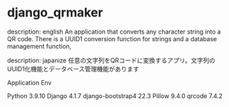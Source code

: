 # django_qrmaker
description: english
An application that converts any character string into a QR code. There is a UUID1 conversion function for strings and a database management function,

description: japanize
任意の文字列をQRコードに変換するアプリ。文字列のUUID1化機能とデータベース管理機能があります


Application Env

Python 3.9.10
Django 4.1.7
django-bootstrap4 22.3
Pillow 9.4.0
qrcode 7.4.2
